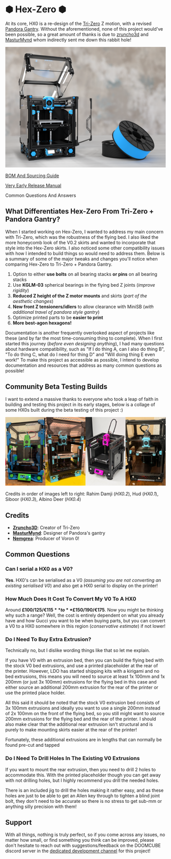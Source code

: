 # &#x2B22; Hex-Zero &#x2B22; 

At its core, HX0 is a re-design of the [Tri-Zero](https://github.com/zruncho3d/tri-zero) Z motion, with a revised [Pandora Gantry](https://github.com/MasturMynd/Pandora). Without the aforementioned, none of this project would've been possible, so a great amount of thanks is due to [zruncho3d](https://github.com/zruncho3d) and [MasturMynd](https://github.com/MasturMynd) whom indirectly sent me down this rabbit hole!

![Hex-Zero_Render](/Images/Renders/Hex-Zero_Cover_Render.png)

[BOM And Sourcing Guide](https://docs.google.com/spreadsheets/d/1F7fQtRNNPEZ1YoKCzFcIuKrkByZ1SoN8qf_lLwIh3ww/edit?usp=sharing)

[Very Early Release Manual](https://docs.google.com/presentation/d/1XJv6mhR6lkI2eAlZ3oS6MfDWln81kRRjcN10jNzyiEM/edit?usp=sharing)

Common Questions And Answers


## What Differentiates Hex-Zero From Tri-Zero + Pandora Gantry?

When I started working on Hex-Zero, I wanted to address my main concern with Tri-Zero, which was the robustness of the flying bed. I also liked the more honeycomb look of the V0.2 skirts and wanted to incorporate that style into the Hex-Zero skirts. I also noticed some other compatibility issues with how I intended to build things so would need to address them. Below is a summary of some of the major tweaks and changes you'll notice when comparing Hex-Zero to Tri-Zero + Pandora Gantry.

1. Option to either **use bolts** on all bearing stacks **or pins** on all bearing stacks
2. Use **KGLM-03** spherical bearings in the flying bed Z joints (_improve rigidity_)
3. **Reduced Z height of the Z motor mounts** and skirts (_part of the aesthetic changes_)
4. **New front Z tensioners/idlers** to allow clearance with MiniSB (*with additional travel of pandora style gantry*)
5. Optimize printed parts to be **easier to print**
6. **More best-agon hexagons!**

Documentation is another frequently overlooked aspect of projects like these (and by far the most time-consuming thing to complete). When I first started this journey (_before even designing anything_), I had many questions about hardware compatibility, such as "If I do thing A, can I also do thing B", "To do thing C, what do I need for thing D" and "Will doing thing E even work!" To make this project as accessible as possible, I intend to develop documentation and resources that address as many common questions as possible!


## Community Beta Testing Builds

I want to extend a massive thanks to everyone who took a leap of faith in building and testing this project in its early stages, below is a collage of some HX0s built during the beta testing of this project :)

![Beta Testing Collage](/Images/Beta_Testing_Collage.jpg)

Credits in order of images left to right: Rahim Damji (*HX0.2*),  Hud (*HX0.1*), Siboor (*HX0.3*), Albino Deer (*HX0.4*)



## Credits

- **[Zruncho3D](https://github.com/zruncho3d)**: Creator of Tri-Zero
- **[MasturMynd](https://github.com/MasturMynd)**: Designer of Pandora's gantry
- **[Nemgrea](https://github.com/nemgrea)**: Producer of Voron 0!

## Common Questions

### Can I serial a HX0 as a V0?
**Yes**. HX0's can be serialised as a V0 _(assuming you are not converting an existing serialised V0_) and also get a HX0 serial to display on the printer!

### How Much Does It Cost To Convert My V0 To A HX0
Around **£100/$125/€115** to **£150/$190/€175**. Now you might be thinking why such a range? Well, the cost is entirely dependent on what you already have and how Gucci you want to be when buying parts, but you can convert a V0 to a HX0 somewhere in this region (_conservative estimate_) if not lower!

### Do I Need To Buy Extra Extrusion?
Technically no, but I dislike wording things like that so let me explain. 

If you have V0 with an extrusion bed, then you can build the flying bed with the stock V0 bed extrusions, and use a printed placeholder at the rear of the printer. However, LDO has started shipping kits with a kirigami and no bed extrusions, this means you will need to source at least 1x 100mm and 1x 200mm (or just 3x 100mm) extrusions for the flying bed in this case and either source an additional 200mm extrusion for the rear of the printer or use the printed place holder.

All this said it should be noted that the stock V0 extrusion bed consists of 3x 100mm extrusions and ideally you want to use a single 200mm instead of 2x 100mm on the front of the flying bed, so you still might want to source 200mm extrusions for the flying bed and the rear of the printer. I should also make clear that the additional rear extrusion isn't structural and is purely to make mounting skirts easier at the rear of the printer!

Fortunately, these additional extrusions are in lengths that can normally be found pre-cut and tapped

### Do I Need To Drill Holes In The Existing V0 Extrusions
If you want to mount the rear extrusion, then you need to drill 2 holes to accommodate this. With the printed placeholder though you can get away with not drilling holes, but I highly recommend you drill the needed holes.

There is an included jig to drill the holes making it rather easy, and as these holes are just to be able to get an Allen key through to tighten a blind joint bolt, they don't need to be accurate so there is no stress to get sub-mm or anything silly precision with them!

 
## Support

With all things, nothing is truly perfect, so if you come across any issues, no matter how small, or find something you think can be improved, please don't hesitate to reach out with suggestions/feedback on the DOOMCUBE discord server in the [dedicated development channel](https://discord.com/channels/825469421346226226/1095450118553084085) for this project!
